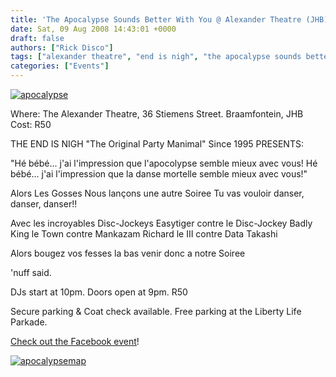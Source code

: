 ```yaml
---
title: 'The Apocalypse Sounds Better With You @ Alexander Theatre (JHB)'
date: Sat, 09 Aug 2008 14:43:01 +0000
draft: false
authors: ["Rick Disco"]
tags: ["alexander theatre", "end is nigh", "the apocalypse sounds better with you"]
categories: ["Events"]
---
```


[![](/wp-content/uploads/2008/08/apocalypse.jpg "apocalypse")](/wp-content/uploads/2008/08/apocalypse.jpg)

Where: The Alexander Theatre, 36 Stiemens Street. Braamfontein, JHB Cost: R50

THE END IS NIGH "The Original Party Manimal" Since 1995 PRESENTS:

"Hé bébé... j'ai l'impression que l'apocolypse semble mieux avec vous! Hé bébé... j'ai l'impression que la danse mortelle semble mieux avec vous!"

Alors Les Gosses Nous lançons une autre Soiree Tu vas vouloir danser, danser, danser!!

Avec les incroyables Disc-Jockeys Easytiger contre le Disc-Jockey Badly King le Town contre Mankazam Richard le III contre Data Takashi

Alors bougez vos fesses la bas venir donc a notre Soiree

'nuff said.

DJs start at 10pm. Doors open at 9pm. R50

Secure parking & Coat check available. Free parking at the Liberty Life Parkade.

[Check out the Facebook event](http://www.new.facebook.com/event.php?eid=21958361669 "Facebook Event")!

[![](/wp-content/uploads/2008/08/apocalypsemap.jpg "apocalypsemap")](/wp-content/uploads/2008/08/apocalypsemap.jpg)